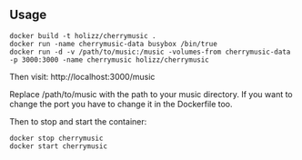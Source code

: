 ## Usage

    docker build -t holizz/cherrymusic .
    docker run -name cherrymusic-data busybox /bin/true
    docker run -d -v /path/to/music:/music -volumes-from cherrymusic-data -p 3000:3000 -name cherrymusic holizz/cherrymusic

Then visit: http://localhost:3000/music

Replace /path/to/music with the path to your music directory. If you want to change the port you have to change it in the Dockerfile too.

Then to stop and start the container:

    docker stop cherrymusic
    docker start cherrymusic
